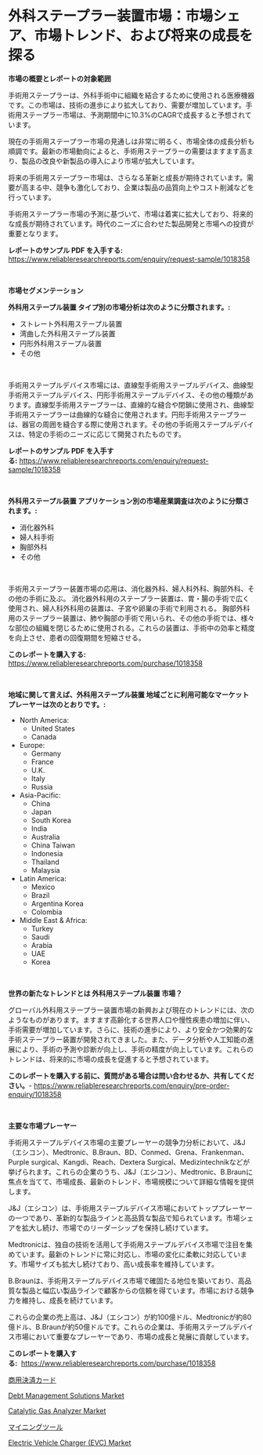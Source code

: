 <p><h1>外科ステープラー装置市場：市場シェア、市場トレンド、および将来の成長を探る</h1></p><p><strong>市場の概要とレポートの対象範囲</strong></p>
<p><p>手術用ステープラーは、外科手術中に組織を結合するために使用される医療機器です。この市場は、技術の進歩により拡大しており、需要が増加しています。手術用ステープラー市場は、予測期間中に10.3%のCAGRで成長すると予想されています。</p><p>現在の手術用ステープラー市場の見通しは非常に明るく、市場全体の成長分析も順調です。最新の市場動向によると、手術用ステープラーの需要はますます高まり、製品の改良や新製品の導入により市場が拡大しています。</p><p>将来の手術用ステープラー市場は、さらなる革新と成長が期待されています。需要が高まる中、競争も激化しており、企業は製品の品質向上やコスト削減などを行っています。</p><p>手術用ステープラー市場の予測に基づいて、市場は着実に拡大しており、将来的な成長が期待されています。時代のニーズに合わせた製品開発と市場への投資が重要となります。</p></p>
<p><strong>レポートのサンプル PDF を入手する:</strong> <a href="https://www.reliableresearchreports.com/enquiry/request-sample/1018358">https://www.reliableresearchreports.com/enquiry/request-sample/1018358</a></p>
<p>&nbsp;</p>
<p><strong>市場セグメンテーション</strong></p>
<p><strong>外科用ステープル装置 タイプ別の市場分析は次のように分類されます。:</strong></p>
<p><ul><li>ストレート外科用ステープル装置</li><li>湾曲した外科用ステープル装置</li><li>円形外科用ステープル装置</li><li>その他</li></ul></p>
<p>&nbsp;</p>
<p><p>手術用ステープルデバイス市場には、直線型手術用ステープルデバイス、曲線型手術用ステープルデバイス、円形手術用ステープルデバイス、その他の種類があります。直線型手術用ステープラーは、直線的な縫合や閉鎖に使用され、曲線型手術用ステープラーは曲線的な縫合に使用されます。円形手術用ステープラーは、器官の周囲を縫合する際に使用されます。その他の手術用ステープルデバイスは、特定の手術のニーズに応じて開発されたものです。</p></p>
<p><strong>レポートのサンプル PDF を入手する:</strong>&nbsp;<a href="https://www.reliableresearchreports.com/enquiry/request-sample/1018358">https://www.reliableresearchreports.com/enquiry/request-sample/1018358</a></p>
<p>&nbsp;</p>
<p><strong> 外科用ステープル装置 アプリケーション別の市場産業調査は次のように分類されます。:</strong></p>
<p><ul><li>消化器外科</li><li>婦人科手術</li><li>胸部外科</li><li>その他</li></ul></p>
<p>&nbsp;</p>
<p><p>手術用ステープラー装置市場の応用は、消化器外科、婦人科外科、胸部外科、その他の手術に及ぶ。 消化器外科用のステープラー装置は、胃・腸の手術で広く使用され、婦人科外科用の装置は、子宮や卵巣の手術で利用される。 胸部外科用のステープラー装置は、肺や胸部の手術で用いられ、その他の手術では、様々な部位の組織を閉じるために使用される。これらの装置は、手術中の効率と精度を向上させ、患者の回復期間を短縮させる。</p></p>
<p><strong>このレポートを購入する:</strong>&nbsp; <a href="https://www.reliableresearchreports.com/purchase/1018358">https://www.reliableresearchreports.com/purchase/1018358</a></p>
<p>&nbsp;</p>
<p><strong>地域に関して言えば、外科用ステープル装置 地域ごとに利用可能なマーケットプレーヤーは次のとおりです。:</strong></p>
<p><ul>
    <li>
        North America:
        <ul>
            <li>United States</li>
            <li>Canada</li>
        </ul>
    </li>
    <li>
        Europe:
        <ul>
            <li>Germany</li>
            <li>France</li>
            <li>U.K.</li>
            <li>Italy</li>
            <li>Russia</li>
        </ul>
    </li>
    <li>
        Asia-Pacific:
        <ul>
            <li>China</li>
            <li>Japan</li>
            <li>South Korea</li>
            <li>India</li>
            <li>Australia</li>
            <li>China Taiwan</li>
            <li>Indonesia</li>
            <li>Thailand</li>
            <li>Malaysia</li>
        </ul>
    </li>
    <li>
        Latin America:
        <ul>
            <li>Mexico</li>
            <li>Brazil</li>
            <li>Argentina Korea</li>
            <li>Colombia</li>
        </ul>
    </li>
    <li>
        Middle East & Africa:
        <ul>
            <li>Turkey</li>
            <li>Saudi</li>
            <li>Arabia</li>
            <li>UAE</li>
            <li>Korea</li>
        </ul>
    </li>
    </ul></p>
<p>&nbsp;</p>
<p><strong>世界の新たなトレンドとは 外科用ステープル装置 市場？</strong></p>
<p><p>グローバル外科用ステープラー装置市場の新興および現在のトレンドには、次のようなものがあります。ますます高齢化する世界人口や慢性疾患の増加に伴い、手術需要が増加しています。さらに、技術の進歩により、より安全かつ効果的な手術ステープラー装置が開発されてきました。また、データ分析や人工知能の進展により、手術の予測や診断が向上し、手術の精度が向上しています。これらのトレンドは、将来的に市場の成長を促進すると予想されています。</p></p>
<p><strong>このレポートを購入する前に、質問がある場合は問い合わせるか、共有してください。</strong>- <a href="https://www.reliableresearchreports.com/enquiry/pre-order-enquiry/1018358">https://www.reliableresearchreports.com/enquiry/pre-order-enquiry/1018358</a></p>
<p>&nbsp;</p>
<p><strong>主要な市場プレーヤー</strong></p>
<p><p>手術用ステープルデバイス市場の主要プレーヤーの競争力分析において、J&J（エシコン）、Medtronic、B.Braun、BD、Conmed、Grena、Frankenman、Purple surgical、Kangdi、Reach、Dextera Surgical、Medizintechnikなどが挙げられます。これらの企業のうち、J&J（エシコン）、Medtronic、B.Braunに焦点を当てて、市場成長、最新のトレンド、市場規模について詳細な情報を提供します。</p><p>J&J（エシコン）は、手術用ステープルデバイス市場においてトッププレーヤーの一つであり、革新的な製品ラインと高品質な製品で知られています。市場シェアを拡大し続け、市場でのリーダーシップを保持し続けています。</p><p>Medtronicは、独自の技術を活用して手術用ステープルデバイス市場で注目を集めています。最新のトレンドに常に対応し、市場の変化に柔軟に対応しています。市場サイズも拡大し続けており、高い成長率を維持しています。</p><p>B.Braunは、手術用ステープルデバイス市場で確固たる地位を築いており、高品質な製品と幅広い製品ラインで顧客からの信頼を得ています。市場における競争力を維持し、成長を続けています。</p><p>これらの企業の売上高は、J&J（エシコン）が約100億ドル、Medtronicが約80億ドル、B.Braunが約50億ドルです。これらの企業は、手術用ステープルデバイス市場において重要なプレーヤーであり、市場の成長と発展に貢献しています。</p></p>
<p><strong>このレポートを購入する:</strong>&nbsp;&nbsp;<a href="https://www.reliableresearchreports.com/purchase/1018358">https://www.reliableresearchreports.com/purchase/1018358</a></p>
<p><p><a href="https://github.com/mohamedbakry57/Market-Research-Report-List-2/blob/main/7729753188595.md">商用決済カード</a></p><p><a href="https://issuu.com/reportprime-2/docs/debt-management-solutions-market-size-2030.pptx">Debt Management Solutions Market</a></p><p><a href="https://cute-banjo-8ca.notion.site/Catalytic-Gas-Analyzer-Market-Size-Growth-Outlook-from-2024-to-2031-projecting-at-Market-s-Trends--3b4bb64af9274411af4912cc4538eb64">Catalytic Gas Analyzer Market</a></p><p><a href="https://github.com/zjkmgcs938405/Market-Research-Report-List-1/blob/main/4948358188596.md">マイニングツール</a></p><p><a href="https://github.com/lataunyatinikmelvin59ilbd0dv/Market-Research-Report-List-1/blob/main/electric-vehicle-charger-evc-market.md">Electric Vehicle Charger (EVC) Market</a></p></p>